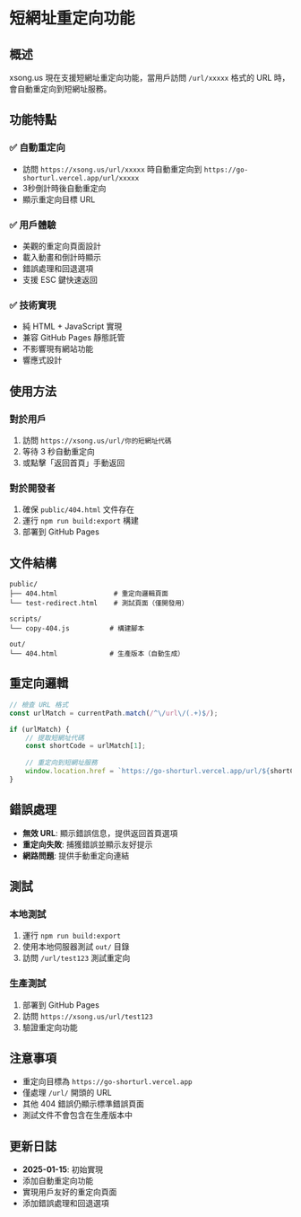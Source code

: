 # 短網址重定向功能

## 概述

xsong.us 現在支援短網址重定向功能，當用戶訪問 `/url/xxxxx` 格式的 URL 時，會自動重定向到短網址服務。

## 功能特點

### ✅ 自動重定向
- 訪問 `https://xsong.us/url/xxxxx` 時自動重定向到 `https://go-shorturl.vercel.app/url/xxxxx`
- 3秒倒計時後自動重定向
- 顯示重定向目標 URL

### ✅ 用戶體驗
- 美觀的重定向頁面設計
- 載入動畫和倒計時顯示
- 錯誤處理和回退選項
- 支援 ESC 鍵快速返回

### ✅ 技術實現
- 純 HTML + JavaScript 實現
- 兼容 GitHub Pages 靜態託管
- 不影響現有網站功能
- 響應式設計

## 使用方法

### 對於用戶
1. 訪問 `https://xsong.us/url/你的短網址代碼`
2. 等待 3 秒自動重定向
3. 或點擊「返回首頁」手動返回

### 對於開發者
1. 確保 `public/404.html` 文件存在
2. 運行 `npm run build:export` 構建
3. 部署到 GitHub Pages

## 文件結構

```
public/
├── 404.html              # 重定向邏輯頁面
└── test-redirect.html    # 測試頁面（僅開發用）

scripts/
└── copy-404.js          # 構建腳本

out/
└── 404.html             # 生產版本（自動生成）
```

## 重定向邏輯

```javascript
// 檢查 URL 格式
const urlMatch = currentPath.match(/^\/url\/(.+)$/);

if (urlMatch) {
    // 提取短網址代碼
    const shortCode = urlMatch[1];
    
    // 重定向到短網址服務
    window.location.href = `https://go-shorturl.vercel.app/url/${shortCode}`;
}
```

## 錯誤處理

- **無效 URL**: 顯示錯誤信息，提供返回首頁選項
- **重定向失敗**: 捕獲錯誤並顯示友好提示
- **網路問題**: 提供手動重定向連結

## 測試

### 本地測試
1. 運行 `npm run build:export`
2. 使用本地伺服器測試 `out/` 目錄
3. 訪問 `/url/test123` 測試重定向

### 生產測試
1. 部署到 GitHub Pages
2. 訪問 `https://xsong.us/url/test123`
3. 驗證重定向功能

## 注意事項

- 重定向目標為 `https://go-shorturl.vercel.app`
- 僅處理 `/url/` 開頭的 URL
- 其他 404 錯誤仍顯示標準錯誤頁面
- 測試文件不會包含在生產版本中

## 更新日誌

- **2025-01-15**: 初始實現
- 添加自動重定向功能
- 實現用戶友好的重定向頁面
- 添加錯誤處理和回退選項
